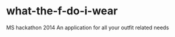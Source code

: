 what-the-f-do-i-wear
====================

MS hackathon 2014
An application for all your outfit related needs
